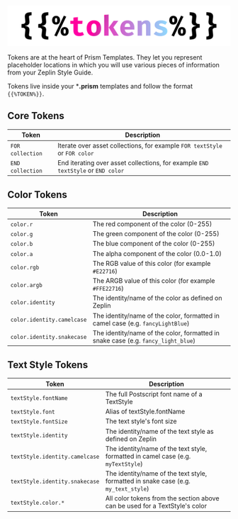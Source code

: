 <p align="center"><img src="../Assets/gh/tokens.png" alt="Prism Tokens" title="Prism Tokens" /></p>

Tokens are at the heart of Prism Templates. They let you represent placeholder locations in which you will use various pieces of information from your Zeplin Style Guide.

Tokens live inside your ***.prism** templates and follow the format `{{%TOKEN%}}`.

## Core Tokens

| Token            | Description                                                                      |
|------------------|----------------------------------------------------------------------------------|
| `FOR collection` | Iterate over asset collections, for example `FOR textStyle` or `FOR color`       |
| `END collection` | End iterating over asset collections, for example `END textStyle` or `END color` |

## Color Tokens

| Token                      | Description                                                                       |
|----------------------------|-----------------------------------------------------------------------------------|
| `color.r`                  | The red component of the color (0-255)                                            |
| `color.g`                  | The green component of the color (0-255)                                          |
| `color.b`                  | The blue component of the color (0-255)                                           |
| `color.a`                  | The alpha component of the color (0.0-1.0)                                        |
| `color.rgb`                | The RGB value of this color (for example `#E22716`)                               |
| `color.argb`               | The ARGB value of this color (for example `#FFE22716`)                            |
| `color.identity`           | The identity/name of the color as defined on Zeplin                               |
| `color.identity.camelcase` | The identity/name of the color, formatted in camel case (e.g. `fancyLightBlue`)   |
| `color.identity.snakecase` | The identity/name of the color, formatted in snake case (e.g. `fancy_light_blue`) |

## Text Style Tokens

| Token                          | Description                                                                         |
|--------------------------------|-------------------------------------------------------------------------------------|
| `textStyle.fontName`           | The full Postscript font name of a TextStyle                                        |
| `textStyle.font`               | Alias of textStyle.fontName                                                         |
| `textStyle.fontSize`           | The text style's font size                                                          |
| `textStyle.identity`           | The identity/name of the text style as defined on Zeplin                            |
| `textStyle.identity.camelcase` | The identity/name of the text style, formatted in camel case (e.g. `myTextStyle`)   |
| `textStyle.identity.snakecase` | The identity/name of the text style, formatted in snake case (e.g. `my_text_style`) |
| `textStyle.color.*`            | All color tokens from the section above can be used for a TextStyle's color         |
